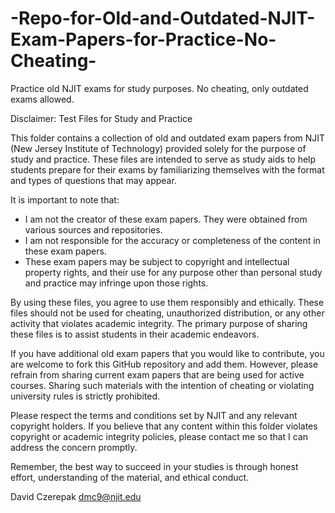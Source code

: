 # -Repo-for-Old-and-Outdated-NJIT-Exam-Papers-for-Practice-No-Cheating-
Practice old NJIT exams for study purposes. No cheating, only outdated exams allowed.

Disclaimer: Test Files for Study and Practice

This folder contains a collection of old and outdated exam papers from NJIT (New Jersey Institute of Technology) provided solely for the purpose of study and practice. These files are intended to serve as study aids to help students prepare for their exams by familiarizing themselves with the format and types of questions that may appear.

It is important to note that:
- I am not the creator of these exam papers. They were obtained from various sources and repositories.
- I am not responsible for the accuracy or completeness of the content in these exam papers.
- These exam papers may be subject to copyright and intellectual property rights, and their use for any purpose other than personal study and practice may infringe upon those rights.

By using these files, you agree to use them responsibly and ethically. These files should not be used for cheating, unauthorized distribution, or any other activity that violates academic integrity. The primary purpose of sharing these files is to assist students in their academic endeavors.

If you have additional old exam papers that you would like to contribute, you are welcome to fork this GitHub repository and add them. However, please refrain from sharing current exam papers that are being used for active courses. Sharing such materials with the intention of cheating or violating university rules is strictly prohibited.

Please respect the terms and conditions set by NJIT and any relevant copyright holders. If you believe that any content within this folder violates copyright or academic integrity policies, please contact me so that I can address the concern promptly.

Remember, the best way to succeed in your studies is through honest effort, understanding of the material, and ethical conduct.


David Czerepak
dmc9@njit.edu
